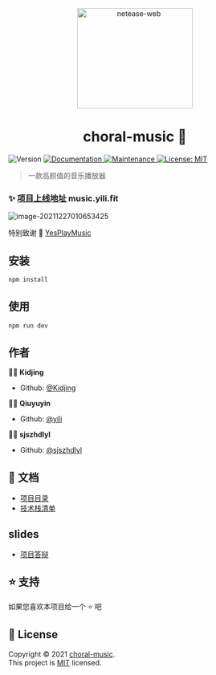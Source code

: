 
<div align="center">
    <img src="https://yili979.oss-cn-beijing.aliyuncs.com/img/image-20211227010055879.png" alt="netease-web" style="width: 230px; height: 200px;"></img>
</div>

<h1 align="center"> choral-music 👋</h1>
<p>
  <img alt="Version" src="https://img.shields.io/badge/version-1.0.0-blue.svg?cacheSeconds=2592000" />
  <a href="https://github.com/Kidjing/choral-music-player#readme" target="_blank">
    <img alt="Documentation" src="https://img.shields.io/badge/documentation-yes-brightgreen.svg" />
  </a>
  <a href="https://github.com/Kidjing/choral-music-player/graphs/commit-activity" target="_blank">
    <img alt="Maintenance" src="https://img.shields.io/badge/Maintained%3F-yes-green.svg" />
  </a>
  <a href="https://github.com/Kidjing/choral-music-player/blob/master/LICENSE" target="_blank">
    <img alt="License: MIT" src="https://img.shields.io/github/license/Kidjing/choral-music-player" />
  </a>
</p>


> 一款高颜值的音乐播放器

### ✨ [项目上线地址](https://music.yili.fit) music.yili.fit

![image-20211227010653425](https://yili979.oss-cn-beijing.aliyuncs.com/img/image-20211227010653425.png)



特别致谢 :tada: [YesPlayMusic](https://github.com/qier222/YesPlayMusic)

## 安装

```sh
npm install
```

## 使用

```sh
npm run dev
```

## 作者

:woman_artist: **Kidjing**

* Github: [@Kidjing](https://github.com/Kidjing)

:man_astronaut: **Qiuyuyin**

* Github: [@yili](https://github.com/qiuyuyin)

:man_astronaut: **sjszhdlyl**

* Github: [@sjszhdlyl](https://github.com/sjszhdlyl)

## :book: 文档

* [项目目录](./docs/项目目录.md)
* [技术栈清单](./docs/技术栈清单.md)

## slides

* [项目答辩](./docs/presentation.pdf)

## ⭐️ 支持

如果您喜欢本项目给一个 ⭐️ 吧

## 📝 License

Copyright © 2021 [choral-music](https://music.yili.fit).<br />
This project is [MIT](https://github.com/Kidjing/choral-music-player/blob/master/LICENSE) licensed.

